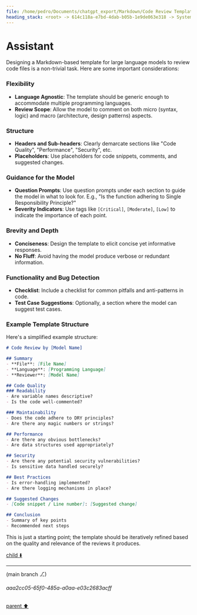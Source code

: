 ```yaml
---
file: /home/pedro/Documents/chatgpt_export/Markdown/Code Review Template Design.md
heading_stack: <root> -> 614c118a-e7bd-4dab-b05b-1e9de063e318 -> System -> 3131d9ce-3bbd-484f-ad76-d940b1b89d05 -> System -> aaa24d68-b640-47f4-8003-0fff2fcafd6c -> User -> dcb6f63d-9e74-4323-881a-676a66b09f52 -> Assistant -> Scope Definition -> Review Objective -> Ethical Guidelines -> Complexity -> Critical Sections -> Technical Depth -> Commentary and Rationale -> Code Smells and Anti-Patterns -> Suggested Improvements -> Test Coverage -> Concurrency and Performance -> Documentation -> aaa2cc11-bb55-4eb7-bac2-4a51c5c7fc26 -> User -> 6639f3ab-d612-4912-927a-c881ce116081 -> Assistant -> Structure and Formatting -> Content -> Interactivity -> Extensibility -> Usability -> Automation -> aaa20e00-6513-49de-97df-f6bf9c8c06c3 -> User -> 6ff1f292-044b-45be-997d-fd21ad691520 -> Assistant -> aaa299f2-2551-4084-8942-2f8df78204a5 -> User -> e0518dbf-f701-4180-98ce-d9545c7e087a -> Assistant -> aaa21371-7723-428e-b458-648552fa5e23 -> User -> f7a493ff-26df-4622-b69c-5cbe7de1042c -> Assistant -> aaa2456c-c3a5-42d2-821c-78656e0132eb -> User -> bf846e8e-cdd9-47db-b5f9-59059d933354 -> Assistant -> aaa2619d-0d4b-4eef-addf-d1d055249fa8 -> User -> 7307c40b-0515-4e4a-85ad-4f00a09a9ac8 -> Assistant
---
```

# Assistant

Designing a Markdown-based template for large language models to review code files is a non-trivial task. Here are some important considerations:

### Flexibility
- **Language Agnostic**: The template should be generic enough to accommodate multiple programming languages.
- **Review Scope**: Allow the model to comment on both micro (syntax, logic) and macro (architecture, design patterns) aspects.

### Structure
- **Headers and Sub-headers**: Clearly demarcate sections like "Code Quality", "Performance", "Security", etc.
- **Placeholders**: Use placeholders for code snippets, comments, and suggested changes.

### Guidance for the Model
- **Question Prompts**: Use question prompts under each section to guide the model in what to look for. E.g., "Is the function adhering to Single Responsibility Principle?"
- **Severity Indicators**: Use tags like `[Critical]`, `[Moderate]`, `[Low]` to indicate the importance of each point.

### Brevity and Depth
- **Conciseness**: Design the template to elicit concise yet informative responses.
- **No Fluff**: Avoid having the model produce verbose or redundant information.

### Functionality and Bug Detection
- **Checklist**: Include a checklist for common pitfalls and anti-patterns in code.
- **Test Case Suggestions**: Optionally, a section where the model can suggest test cases.

### Example Template Structure

Here's a simplified example structure:

```markdown
# Code Review by [Model Name]

## Summary
- **File**: [File Name]
- **Language**: [Programming Language]
- **Reviewer**: [Model Name]

## Code Quality
### Readability
- Are variable names descriptive?
- Is the code well-commented?

### Maintainability
- Does the code adhere to DRY principles?
- Are there any magic numbers or strings?

## Performance
- Are there any obvious bottlenecks?
- Are data structures used appropriately?

## Security
- Are there any potential security vulnerabilities?
- Is sensitive data handled securely?

## Best Practices
- Is error-handling implemented?
- Are there logging mechanisms in place?

## Suggested Changes
- [Code snippet / Line number]: [Suggested change]

## Conclusion
- Summary of key points
- Recommended next steps
```

This is just a starting point; the template should be iteratively refined based on the quality and relevance of the reviews it produces.

[child ⬇️](#aaa2cc05-65f0-485a-a0aa-e03c2683acff)

---

(main branch ⎇)
###### aaa2cc05-65f0-485a-a0aa-e03c2683acff
[parent ⬆️](#7307c40b-0515-4e4a-85ad-4f00a09a9ac8)
